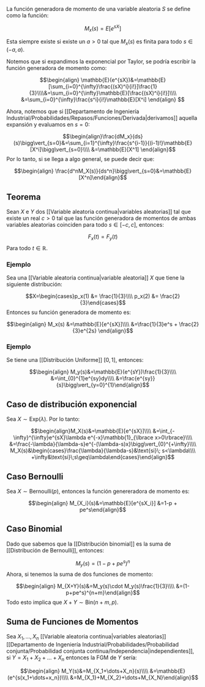 
La función generadora de momento de una variable aleatoria $S$ se define como la función: 

$$M_x(s)=E[e^{sX}]$$ 

Esta siempre existe si existe un $a>0$ tal que $M_x(s)$ es finita para todo $s\in(-a,a)$.

Notemos que si expandimos la exponencial por Taylor, se podría escribir la función generadora de momento como: 

$$\begin{align} 
\mathbb{E}(e^{sX})&=\mathbb{E}[\sum_{i=0}^{\infty}\frac{(sX)^i}{i!}]\frac{1}{3}\\\\&=\sum_{i=0}^{\infty}\mathbb{E}[\frac{(sX)^i}{i!}]\\\\ &=\sum_{i=0}^{\infty}\frac{s^i}{i!}\mathbb{E}[X^i]
\end{align} $$

Ahora, notemos que si [[Departamento de Ingeniería Industrial/Probabilidades/Repasos/Funciones/Derivada|derivamos]] aquella expansión y evaluamos en $s=0$: 

$$\begin{align}\frac{dM_x}{ds}(s)\bigg\vert_{s=0}&=\sum_{i=1}^{\infty}\frac{s^{i-1}}{(i-1)!}\mathbb{E}[X^i]\bigg\vert_{s=0}\\\\ &=\mathbb{E}[X^1] \end{align}$$ 
Por lo tanto, si se llega a algo general, se puede decir que: 

$$\begin{align}
\frac{d^nM_X(s)}{ds^n}\bigg\vert_{s=0}&=\mathbb{E}[X^n]\end{align}$$ 
## Teorema 

Sean $X$ e $Y$ dos [[Variable aleatoria continua|variables aleatorias]] tal que existe un real $c>0$ tal que las función generadora de momentos de ambas variables aleatorias coinciden para todo $s\in[-c,c]$, entonces: 

$$F_x(t)=F_y(t)$$ 
Para todo $t\in\mathbb{R}$. 


### Ejemplo

Sea una [[Variable aleatoria continua|variable aleatoria]] $X$ que tiene la siguiente distribución:

$$X=\begin{cases}p_x(1) &= \frac{1}{3}\\\\
p_x(2) &= \frac{2}{3}\end{cases}$$ 
Entonces su función generadora de momento es: 

$$\begin{align}
M_x(s) &=\mathbb{E}[e^{sX}]\\\\ 
&=\frac{1}{3}e^s + \frac{2}{3}e^{2s}
\end{align}$$ 
### Ejemplo 

Se tiene una [[Distribución Uniforme]] $[0,1]$, entonces: 

$$\begin{align}
M_y(s)&=\mathbb{E}(e^{sY})\frac{1}{3}\\\\ 
&=\int_{0}^{1}e^{sy}dy\\\\
&=\frac{e^{sy}}{s}\bigg\vert_{y=0}^{1}\end{align}$$ 
## Caso de distribución exponencial 

Sea $X\sim\text{Exp}(\lambda)$. Por lo tanto: 

$$\begin{align}M_X(s)&=\mathbb{E}[e^{sX}]\\\\ 
&=\int_{-\infty}^{\infty}e^{sX}\lambda e^{-x}\mathbb{1}_{\lbrace x>0\rbrace}\\\\
&=\frac{-\lambda}{\lambda-s}e^{-(\lambda-s)x}\bigg\vert_{0}^{+\infty}\\\\
M_X(s)&\begin{cases}\frac{\lambda}{\lambda-s}&\text{si}\; s<\lambda\\\\
+\infty&\text{si}\;s\geq\lambda\end{cases}\end{align}$$ 

## Caso Bernoulli 

Sea $X\sim\text{Bernoulli}(p)$, entonces la función genereradora de momento es: 

$$\begin{align} 
M_{X_i}(s)&=\mathbb{E}[e^{sX_i}]
&=1-p + pe^s\end{align}$$ 
## Caso Binomial 

Dado que sabemos que la [[Distribución binomial]] es la suma de [[Distribución de Bernoulli]], entonces: 

$$M_y(s)=(1-p+pe^s)^n$$ 
Ahora, si tenemos la suma de dos funciones de momento: 

$$\begin{align} 
M_{X+Y}(s)&=M_y(s)\cdot M_y(s)\frac{1}{3}\\\\ 
&=(1-p+pe^s)^{n+m}\end{align}$$ 
Todo esto implica que $X+Y\sim\text{Bin}(n+m,p)$. 


## Suma de Funciones de Momentos 

Sea $X_1,\dots,X_n$ [[Variable aleatoria continua|variables aleatorias]] [[Departamento de Ingeniería Industrial/Probabilidades/Probabilidad conjunta/Probabilidad conjunta continua/Independencia|independientes]], si $Y=X_1 + X_2 +\dots + X_n$ entonces la FGM de $Y$ sería: 

$$\begin{align} 
M_Y(s)&=M_{X_1+\dots+X_n}(s)\\\\ 
&=\mathbb{E}(e^{s(x_1+\dots+x_n})\\\\ 
&=M_{X_1}+M_{X_2}+\dots+M_{X_N}\end{align}$$

